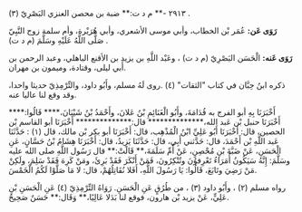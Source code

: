 ٢٩١٣ -** م د ت:** ضبة بن محصن العنزي البَصْرِيّ (٣) .

**رَوَى عَن:** عُمَر بْن الخطاب، وأبي موسى الأشعري، وأبي هُرَيْرة، وأم سلمة زوج النَّبِيّ صَلَّى اللَّهُ عَلَيْهِ وسَلَّمَ (م د ت) .

**رَوَى عَنه:** الْحَسَن البَصْرِيّ (م د ت) ، وعَبْد اللَّهِ بن يزيد بن الأقنع الباهلي، وعبد الرحمن بن أَبي ليلى، وقتادة، وميمون بن مهران.

ذكره ابنُ حِبَّان في كتاب "الثقات" (٤) .روى لَهُ مسلم، وأَبُو داود، والتِّرْمِذِيّ حديثا واحدا، وقد وقع لنا عاليا عنه.

أَخْبَرَنَا بِهِ أبو الفرج به قُدَامَةَ، وأَبُو الْغَنَائِمِ بْنُ عَلانَ، وأَحْمَدُ بْنُ شَيْبَانَ،**** قَالُوا:**** أَخْبَرَنَا حنبل بْن عَبد الله،************** قال:************** أَخْبَرَنَا أبو القاسم بْن الحصين، قال: أَخْبَرَنَا أَبُو عَلِيِّ ابْنُ الْمُذْهِب، قال: أَخْبَرَنَا أبو بكر بْن مالك، قال (١) : حَدَّثَنَا عَبد اللَّهِ بْن أَحْمَدَ، قال: حَدَّثني أَبِي، قال: حَدَّثَنَا يَزِيدُ، قال: أَخْبَرَنَا هِشَامُ بْنُ حَسَّانٍ، عَنِ الْحَسَنِ، عَنْ ضَبَّةَ بْنِ مُحْصِنٍ، عَنْ أُمِّ سَلَمَةَ،** قَالَتْ:** قال رَسُول اللَّهِ صلى الله عليه وسَلَّمَ: إِنَّهُ سَيَكُونُ أُمَرَاءُ تَعْرِفوُنَ وتُنْكِرُونَ، فَمَنْ أَنْكَرَ فَقَدْ بَرِئَ، ومَنْ كَرِهَ فَقَدْ سَلِمَ، ولَكِنْ مَنْ رَضِيَ وتَابَعَ، قَالُوا: يَا رَسُولَ اللَّهِ، أَفَلا نُقَاتِلُهُمْ، قال: لا مَا صَلَّوْا لَكُمُ الْخَمْسَ.

رواه مسلم (٢) ، وأَبُو داود (٣) ، من طُرُقٍ عَنِ الْحَسَنِ. رَوَاهُ التِّرْمِذِيّ (٤) عَنِ الْحَسَنِ بْنِ عَلِيٍّ، عَنْ يزيد بْن هارون، فوقع لنا بَدَلا عَالِيًا،** وَقَال:** حَسَنٌ صَحِيحٌ.
